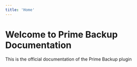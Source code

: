 ```yaml
---
title: 'Home'
---
```


# Welcome to Prime Backup Documentation

This is the official documentation of the Prime Backup plugin
